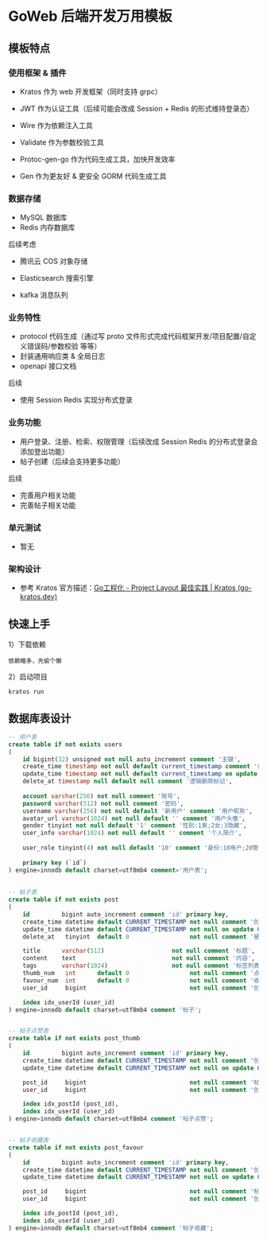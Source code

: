 # GoWeb 后端开发万用模板

## 模板特点

### 使用框架 & 插件

* Kratos 作为 web 开发框架（同时支持 grpc）

* JWT 作为认证工具（后续可能会改成 Session + Redis 的形式维持登录态）

* Wire 作为依赖注入工具

* Validate 作为参数校验工具

* Protoc-gen-go 作为代码生成工具，加快开发效率

* Gen 作为更友好 & 更安全 GORM 代码生成工具

    

### 数据存储

* MySQL 数据库
* Redis 内存数据库

后续考虑

* 腾讯云 COS 对象存储

* Elasticsearch 搜索引擎
* kafka 消息队列



### 业务特性

* protocol 代码生成（通过写 proto 文件形式完成代码框架开发/项目配置/自定义错误码/参数校验 等等）
* 封装通用响应类 & 全局日志
* openapi 接口文档

后续

* 使用 Session Redis 实现分布式登录



### 业务功能

* 用户登录、注册、检索、权限管理（后续改成 Session Redis 的分布式登录会添加登出功能）
* 帖子创建（后续会支持更多功能）

后续

* 完善用户相关功能
* 完善帖子相关功能



### 单元测试

* 暂无



### 架构设计

* 参考 Kratos 官方描述：[Go工程化 - Project Layout 最佳实践 | Kratos (go-kratos.dev)](https://go-kratos.dev/blog/go-project-layout/)



## 快速上手

1）下载依赖

```shell
依赖略多，先偷个懒
```

2）启动项目

```shell
kratos run
```



## 数据库表设计

```sql
-- 用户表
create table if not exists users 
(
    id bigint(32) unsigned not null auto_increment comment '主键',
    create_time timestamp not null default current_timestamp comment '创建时间',
    update_time timestamp not null default current_timestamp on update current_timestamp comment '更新时间',
    delete_at timestamp null default null comment '逻辑删除标记',
    
    account varchar(256) not null comment '账号',
    password varchar(512) not null comment '密码',
    username varchar(256) not null default '新用户' comment '用户昵称',
    avatar_url varchar(1024) not null default '' comment '用户头像',
    gender tinyint not null default '1' comment '性别:1男;2女;3隐藏',
    user_info varchar(1024) not null default '' comment '个人简介',
    
    user_role tinyint(4) not null default '10' comment '身份:10用户;20管理者;30封禁',
    
    primary key (`id`)
) engine=innodb default charset=utf8mb4 comment='用户表';
    
    
-- 帖子表
create table if not exists post
(
    id         bigint auto_increment comment 'id' primary key,
    create_time datetime default CURRENT_TIMESTAMP not null comment '创建时间',
    update_time datetime default CURRENT_TIMESTAMP not null on update CURRENT_TIMESTAMP comment '更新时间',
    delete_at   tinyint  default 0                 not null comment '是否删除',

    title      varchar(512)                   not null comment '标题',
    content    text                           not null comment '内容',
    tags       varchar(1024)                  not null comment '标签列表（json 数组）',
    thumb_num   int      default 0                 not null comment '点赞数',
    favour_num  int      default 0                 not null comment '收藏数',
    user_id     bigint                             not null comment '创建用户 id',

    index idx_userId (user_id)
) engine=innodb default charset=utf8mb4 comment '帖子';


-- 帖子点赞表
create table if not exists post_thumb
(
    id         bigint auto_increment comment 'id' primary key,
    create_time datetime default CURRENT_TIMESTAMP not null comment '创建时间',
    update_time datetime default CURRENT_TIMESTAMP not null on update CURRENT_TIMESTAMP comment '更新时间',

    post_id     bigint                             not null comment '帖子 id',
    user_id     bigint                             not null comment '创建用户 id',

    index idx_postId (post_id),
    index idx_userId (user_id)
) engine=innodb default charset=utf8mb4 comment '帖子点赞';


-- 帖子收藏表
create table if not exists post_favour
(
    id         bigint auto_increment comment 'id' primary key,
    create_time datetime default CURRENT_TIMESTAMP not null comment '创建时间',
    update_time datetime default CURRENT_TIMESTAMP not null on update CURRENT_TIMESTAMP comment '更新时间',

    post_id     bigint                             not null comment '帖子 id',
    user_id     bigint                             not null comment '创建用户 id',

    index idx_postId (post_id),
    index idx_userId (user_id)
) engine=innodb default charset=utf8mb4 comment '帖子收藏';
```









